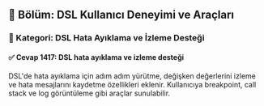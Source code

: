 ## 📘 Bölüm: DSL Kullanıcı Deneyimi ve Araçları  
### 🔹 Kategori: DSL Hata Ayıklama ve İzleme Desteği  
#### ✅ Cevap 1417: DSL hata ayıklama ve izleme desteği

DSL'de hata ayıklama için adım adım yürütme, değişken değerlerini izleme ve hata mesajlarını kaydetme özellikleri eklenir. Kullanıcıya breakpoint, call stack ve log görüntüleme gibi araçlar sunulabilir.
